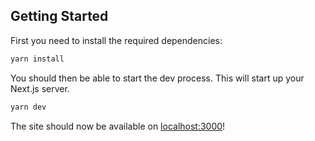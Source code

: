 
## Getting Started

First you need to install the required dependencies:

```bash
yarn install
```

You should then be able to start the dev process. This will start up your Next.js server.

```bash
yarn dev
```

The site should now be available on [localhost:3000](http://localhost:3000)!
